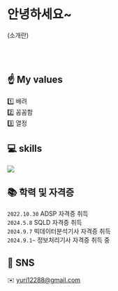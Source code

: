 # 안녕하세요~
(소개란)

<br><br>

## ☝️ My values
1️⃣ 배려 <br>
2️⃣ 꼼꼼함 <br>
3️⃣ 열정 <br>

## 💻 skills
<img src="https://img.shields.io/badge/MySQL-4479A1?style=for-the-badge&logo=mysql&logoColor=white">

## 📚 학력 및 자격증
`2022.10.30` ADSP 자격증 취득 <br>
`2024.5.8` SQLD 자격증 취득 <br>
`2024.9.7` 빅데이터분석기사 자격증 취득 <br>
`2024.9.1~` 정보처리기사 자격증 취득 중 <br>

## 💬 SNS
✉️ yuri12288@gmail.com
